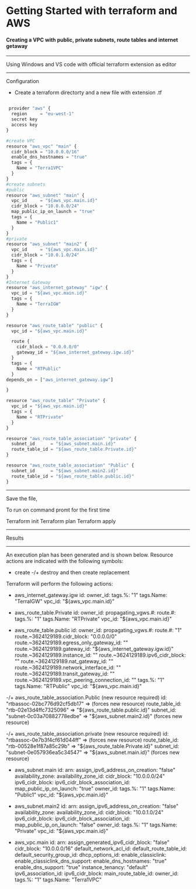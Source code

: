 # Getting Started with terraform and AWS

#### Creating a VPC with public, private subnets, route tables and internet getaway
-------------------------------------------
Using Windows and VS code with official terraform extension as editor
________________________________________
Configuration 
- Create a terraform directorty and a new file with extension .tf 

```python

 provider "aws" {
  region     = "eu-west-1"
  secret key 
  access key 
}

#create VPC 
resource "aws_vpc" "main" {
  cidr_block = "10.0.0.0/16"
  enable_dns_hostnames = "true"
  tags = {
    Name = "Terra1VPC"
  }
}
#create subnets 
#public 
resource "aws_subnet" "main" {
  vpc_id     = "${aws_vpc.main.id}"
  cidr_block = "10.0.0.0/24"
  map_public_ip_on_launch = "true" 
  tags = {
    Name = "Public1"
  }
}
#private 
resource "aws_subnet" "main2" {
  vpc_id     = "${aws_vpc.main.id}"
  cidr_block = "10.0.1.0/24"
  tags = {
    Name = "Private"
  }
}
#Internet Gateway
resource "aws_internet_gateway" "igw" {
  vpc_id = "${aws_vpc.main.id}"
  tags = {
    Name = "TerraIGW"
  }
}

resource "aws_route_table" "public" {
  vpc_id = "${aws_vpc.main.id}"

  route {
    cidr_block = "0.0.0.0/0"
    gateway_id = "${aws_internet_gateway.igw.id}"
  }
  tags = {
    Name = "RTPublic"
  }
depends_on = ["aws_internet_gateway.igw"]

}

resource "aws_route_table" "Private" {
  vpc_id = "${aws_vpc.main.id}"
  tags = {
    Name = "RTPrivate"
  }
}

resource "aws_route_table_association" "private" {
  subnet_id      = "${aws_subnet.main.id}"
  route_table_id = "${aws_route_table.Private.id}"
}

resource "aws_route_table_association" "Public" {
  subnet_id      = "${aws_subnet.main2.id}"
  route_table_id = "${aws_route_table.public.id}"
}

```
______________________________________________________________
Save the file, 

To run on command promt for the first time

Terraform init 
Terraform plan 
Terraform apply 
________________________________________________________________
Results 
_____________________
An execution plan has been generated and is shown below.
Resource actions are indicated with the following symbols:
  + create
-/+ destroy and then create replacement

Terraform will perform the following actions:

  + aws_internet_gateway.igw
      id:                                          <computed>
      owner_id:                                    <computed>
      tags.%:                                      "1"
      tags.Name:                                   "TerraIGW"
      vpc_id:                                      "${aws_vpc.main.id}"

  + aws_route_table.Private
      id:                                          <computed>
      owner_id:                                    <computed>
      propagating_vgws.#:                          <computed>
      route.#:                                     <computed>
      tags.%:                                      "1"
      tags.Name:                                   "RTPrivate"
      vpc_id:                                      "${aws_vpc.main.id}"

  + aws_route_table.public
      id:                                          <computed>
      owner_id:                                    <computed>
      propagating_vgws.#:                          <computed>
      route.#:                                     "1"
      route.~3624129189.cidr_block:                "0.0.0.0/0"
      route.~3624129189.egress_only_gateway_id:    ""
      route.~3624129189.gateway_id:                "${aws_internet_gateway.igw.id}"
      route.~3624129189.instance_id:               ""
      route.~3624129189.ipv6_cidr_block:           ""
      route.~3624129189.nat_gateway_id:            ""
      route.~3624129189.network_interface_id:      ""
      route.~3624129189.transit_gateway_id:        ""
      route.~3624129189.vpc_peering_connection_id: ""
      tags.%:                                      "1"
      tags.Name:                                   "RTPublic"
      vpc_id:                                      "${aws_vpc.main.id}"

-/+ aws_route_table_association.Public (new resource required)
      id:                                          "rtbassoc-02bc776d92cf5db17" => <computed> (forces new resource)
      route_table_id:                              "rtb-02e13d4ffc7325096" => "${aws_route_table.public.id}"
      subnet_id:                                   "subnet-0c03a70882778edbe" => "${aws_subnet.main2.id}" (forces new resource)

-/+ aws_route_table_association.private (new resource required)
      id:                                          "rtbassoc-0e7b3f4cf61d044ff" => <computed> (forces new resource)
      route_table_id:                              "rtb-00528e1f87a85c29b" => "${aws_route_table.Private.id}"
      subnet_id:                                   "subnet-0e057936ea5c34547" => "${aws_subnet.main.id}" (forces new resource)

  + aws_subnet.main
      id:                                          <computed>
      arn:                                         <computed>
      assign_ipv6_address_on_creation:             "false"
      availability_zone:                           <computed>
      availability_zone_id:                        <computed>
      cidr_block:                                  "10.0.0.0/24"
      ipv6_cidr_block:                             <computed>
      ipv6_cidr_block_association_id:              <computed>
      map_public_ip_on_launch:                     "true"
      owner_id:                                    <computed>
      tags.%:                                      "1"
      tags.Name:                                   "Public1"
      vpc_id:                                      "${aws_vpc.main.id}"

  + aws_subnet.main2
      id:                                          <computed>
      arn:                                         <computed>
      assign_ipv6_address_on_creation:             "false"
      availability_zone:                           <computed>
      availability_zone_id:                        <computed>
      cidr_block:                                  "10.0.1.0/24"
      ipv6_cidr_block:                             <computed>
      ipv6_cidr_block_association_id:              <computed>
      map_public_ip_on_launch:                     "false"
      owner_id:                                    <computed>
      tags.%:                                      "1"
      tags.Name:                                   "Private"
      vpc_id:                                      "${aws_vpc.main.id}"

  + aws_vpc.main
      id:                                          <computed>
      arn:                                         <computed>
      assign_generated_ipv6_cidr_block:            "false"
      cidr_block:                                  "10.0.0.0/16"
      default_network_acl_id:                      <computed>
      default_route_table_id:                      <computed>
      default_security_group_id:                   <computed>
      dhcp_options_id:                             <computed>
      enable_classiclink:                          <computed>
      enable_classiclink_dns_support:              <computed>
      enable_dns_hostnames:                        "true"
      enable_dns_support:                          "true"
      instance_tenancy:                            "default"
      ipv6_association_id:                         <computed>
      ipv6_cidr_block:                             <computed>
      main_route_table_id:                         <computed>
      owner_id:                                    <computed>
      tags.%:                                      "1"
      tags.Name:                                   "Terra1VPC"
